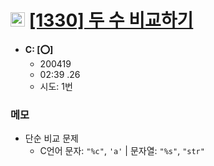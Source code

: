# <img src='https://doky.space/assets/icpclev/b4.svg' height=23px> [[1330] 두 수 비교하기](http://icpc.me/1330)

- **C: [:o:]**
  - 200419
  - 02:39 .26
  - 시도: 1번

### 메모
 - 단순 비교 문제
    - C언어 문자: `"%c"`, `'a'`  |  문자열: `"%s"`, `"str"`
